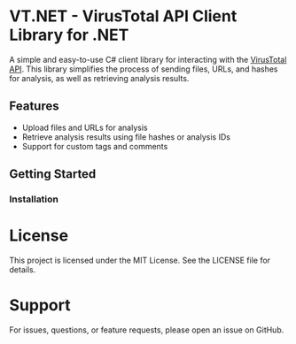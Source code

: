 # VT.NET - VirusTotal API Client Library for .NET

A simple and easy-to-use C# client library for interacting with the [VirusTotal API](https://www.virustotal.com/reference/overview). This library simplifies the process of sending files, URLs, and hashes for analysis, as well as retrieving analysis results.

## Features

- Upload files and URLs for analysis
- Retrieve analysis results using file hashes or analysis IDs
- Support for custom tags and comments

## Getting Started

### Installation

# License

This project is licensed under the MIT License. See the LICENSE file for details.

# Support

For issues, questions, or feature requests, please open an issue on GitHub.